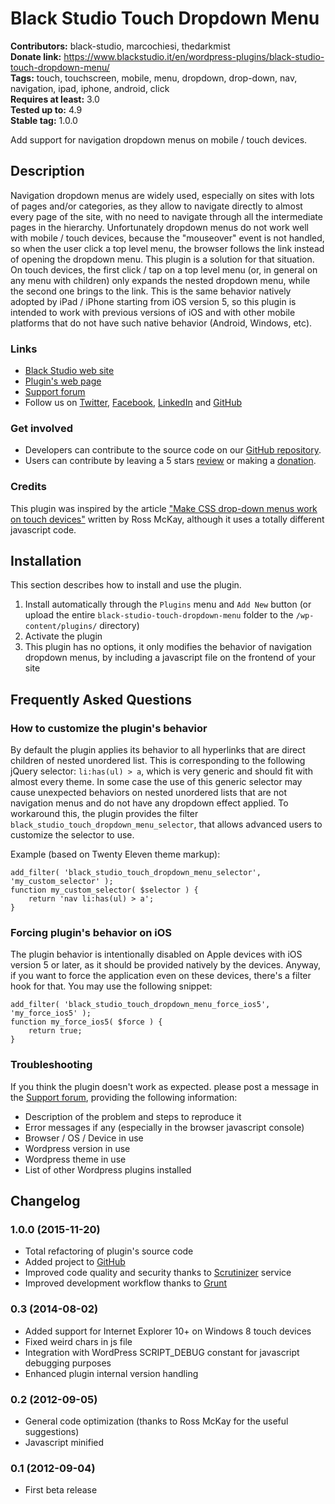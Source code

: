 # Black Studio Touch Dropdown Menu #
**Contributors:** black-studio, marcochiesi, thedarkmist  
**Donate link:** https://www.blackstudio.it/en/wordpress-plugins/black-studio-touch-dropdown-menu/  
**Tags:** touch, touchscreen, mobile, menu, dropdown, drop-down, nav, navigation, ipad, iphone, android, click  
**Requires at least:** 3.0  
**Tested up to:** 4.9  
**Stable tag:** 1.0.0  

Add support for navigation dropdown menus on mobile / touch devices.

## Description ##

Navigation dropdown menus are widely used, especially on sites with lots of pages and/or categories, as they allow to navigate directly to almost every page of the site, with no need to navigate through all the intermediate pages in the hierarchy. Unfortunately dropdown menus do not work well with mobile / touch devices, because the "mouseover" event is not handled, so when the user click a top level menu, the browser follows the link instead of opening the dropdown menu. This plugin is a solution for that situation. On touch devices, the first click / tap on a top level menu (or, in general on any menu with children) only expands the nested dropdown menu, while the second one brings to the link. This is the same behavior natively adopted by iPad / iPhone starting from iOS version 5, so this plugin is intended to work with previous versions of iOS and with other mobile platforms that do not have such native behavior (Android, Windows, etc).

### Links ###

* [Black Studio web site](https://www.blackstudio.it/en/)
* [Plugin's web page](https://www.blackstudio.it/en/wordpress-plugins/black-studio-touch-dropdown-menu/)
* [Support forum](https://wordpress.org/support/plugin/black-studio-touch-dropdown-menu)
* Follow us on [Twitter](https://twitter.com/blackstudioita), [Facebook](https://www.facebook.com/blackstudiocomunicazione), [LinkedIn](https://www.linkedin.com/company/black-studio) and [GitHub](https://github.com/black-studio)

### Get involved ###

* Developers can contribute to the source code on our [GitHub repository](https://github.com/black-studio/black-studio-touch-dropdown-menu).
* Users can contribute by leaving a 5 stars [review](https://wordpress.org/support/view/plugin-reviews/black-studio-touch-dropdown-menu#postform) or making a [donation](https://www.blackstudio.it/en/wordpress-plugins/black-studio-touch-dropdown-menu/).

### Credits ###

This plugin was inspired by the article ["Make CSS drop-down menus work on touch devices"](https://snippets.webaware.com.au/snippets/make-css-drop-down-menus-work-on-touch-devices/) written by Ross McKay, although it uses a totally different javascript code.

## Installation ##

This section describes how to install and use the plugin.

1. Install automatically through the `Plugins` menu and `Add New` button (or upload the entire `black-studio-touch-dropdown-menu` folder to the `/wp-content/plugins/` directory)
2. Activate the plugin
3. This plugin has no options, it only modifies the behavior of navigation dropdown menus, by including a javascript file on the frontend of your site

## Frequently Asked Questions ##

### How to customize the plugin's behavior ###

By default the plugin applies its behavior to all hyperlinks that are direct children of nested unordered list. This is corresponding to the following jQuery selector: `li:has(ul) > a`, which is very generic and should fit with almost every theme. In some case the use of this generic selector may cause unexpected behaviors on nested unordered lists that are not navigation menus and do not have any dropdown effect applied. To workaround this, the plugin provides the filter `black_studio_touch_dropdown_menu_selector`, that allows advanced users to customize the selector to use.

Example (based on Twenty Eleven theme markup):

	add_filter( 'black_studio_touch_dropdown_menu_selector', 'my_custom_selector' );
	function my_custom_selector( $selector ) {
	    return 'nav li:has(ul) > a';
	}


### Forcing plugin's behavior on iOS ###

The plugin behavior is intentionally disabled on Apple devices with iOS version 5 or later, as it should be provided natively by the devices. Anyway, if you want to force the application even on these devices, there's a filter hook for that. You may use the following snippet:

	add_filter( 'black_studio_touch_dropdown_menu_force_ios5', 'my_force_ios5' );
	function my_force_ios5( $force ) {
	    return true;
	}


### Troubleshooting ###

If you think the plugin doesn't work as expected. please post a message in the [Support forum](https://wordpress.org/support/plugin/black-studio-touch-dropdown-menu), providing the following information:

* Description of the problem and steps to reproduce it
* Error messages if any (especially in the browser javascript console)
* Browser / OS / Device in use
* Wordpress version in use
* Wordpress theme in use
* List of other Wordpress plugins installed

## Changelog ##

### 1.0.0 (2015-11-20) ###
* Total refactoring of plugin's source code
* Added project to [GitHub](https://github.com/black-studio/black-studio-touch-dropdown-menu)
* Improved code quality and security thanks to [Scrutinizer](https://scrutinizer-ci.com/g/black-studio/black-studio-touch-dropdown-menu/) service
* Improved development workflow thanks to [Grunt](https://gruntjs.com/)

### 0.3 (2014-08-02) ###
* Added support for Internet Explorer 10+ on Windows 8 touch devices
* Fixed weird chars in js file
* Integration with WordPress SCRIPT_DEBUG constant for javascript debugging purposes
* Enhanced plugin internal version handling

### 0.2 (2012-09-05) ###
* General code optimization (thanks to Ross McKay for the useful suggestions)
* Javascript minified

### 0.1 (2012-09-04) ###
* First beta release